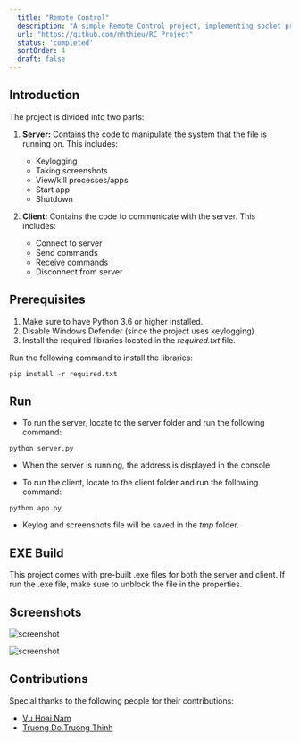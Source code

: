 ```yaml
---
  title: "Remote Control"
  description: "A simple Remote Control project, implementing socket programming in Python."
  url: "https://github.com/nhthieu/RC_Project"
  status: 'completed'
  sortOrder: 4
  draft: false
---
```


## Introduction

The project is divided into two parts:

1. **Server:** Contains the code to manipulate the system that the file is running on. This includes:

   - Keylogging
   - Taking screenshots
   - View/kill processes/apps
   - Start app
   - Shutdown

2. **Client:** Contains the code to communicate with the server. This includes:

    - Connect to server
    - Send commands
    - Receive commands
    - Disconnect from server

## Prerequisites

1. Make sure to have Python 3.6 or higher installed.
2. Disable Windows Defender (since the project uses keylogging)
3. Install the required libraries located in the *required.txt* file.

Run the following command to install the libraries:

```
pip install -r required.txt
```

## Run

- To run the server, locate to the server folder and run the following command:

```
python server.py
```

- When the server is running, the address is displayed in the console.

- To run the client, locate to the client folder and run the following command:

```
python app.py
```

- Keylog and screenshots file will be saved in the _tmp_ folder.

## EXE Build

This project comes with pre-built .exe files for both the server and client.
If run the .exe file, make sure to unblock the file in the properties.

## Screenshots

![screenshot](https://ik.imagekit.io/ifzn1ow2v/rc_screenshot_QWoPmTs0e.jpg?ik-sdk-version=javascript-1.4.3&updatedAt=1657960718590)

![screenshot](https://ik.imagekit.io/ifzn1ow2v/rc_server_screenshot_JegqL-NoF.jpg?ik-sdk-version=javascript-1.4.3&updatedAt=1657960950444)

## Contributions

Special thanks to the following people for their contributions:

- [Vu Hoai Nam](https://github.com/namhoai1109)
- [Truong Do Truong Thinh](https://github.com/td2thinh)